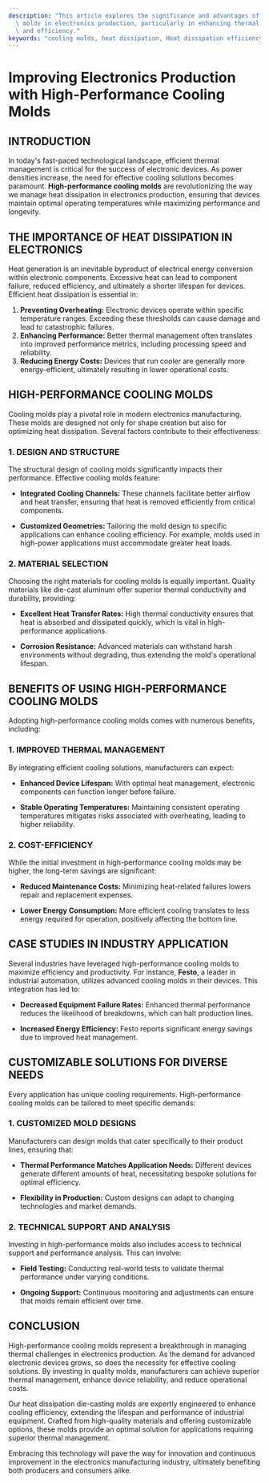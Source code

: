 ```yaml
---
description: "This article explores the significance and advantages of high-performance cooling\
  \ molds in electronics production, particularly in enhancing thermal management\
  \ and efficiency."
keywords: "cooling molds, heat dissipation, Heat dissipation efficiency, Die casting process"
---
```

# Improving Electronics Production with High-Performance Cooling Molds

## INTRODUCTION

In today's fast-paced technological landscape, efficient thermal management is critical for the success of electronic devices. As power densities increase, the need for effective cooling solutions becomes paramount. **High-performance cooling molds** are revolutionizing the way we manage heat dissipation in electronics production, ensuring that devices maintain optimal operating temperatures while maximizing performance and longevity.

## THE IMPORTANCE OF HEAT DISSIPATION IN ELECTRONICS

Heat generation is an inevitable byproduct of electrical energy conversion within electronic components. Excessive heat can lead to component failure, reduced efficiency, and ultimately a shorter lifespan for devices. Efficient heat dissipation is essential in:

1. **Preventing Overheating:** Electronic devices operate within specific temperature ranges. Exceeding these thresholds can cause damage and lead to catastrophic failures.
2. **Enhancing Performance:** Better thermal management often translates into improved performance metrics, including processing speed and reliability.
3. **Reducing Energy Costs:** Devices that run cooler are generally more energy-efficient, ultimately resulting in lower operational costs.

## HIGH-PERFORMANCE COOLING MOLDS

Cooling molds play a pivotal role in modern electronics manufacturing. These molds are designed not only for shape creation but also for optimizing heat dissipation. Several factors contribute to their effectiveness:

### 1. DESIGN AND STRUCTURE

The structural design of cooling molds significantly impacts their performance. Effective cooling molds feature:

- **Integrated Cooling Channels:** These channels facilitate better airflow and heat transfer, ensuring that heat is removed efficiently from critical components.
  
- **Customized Geometries:** Tailoring the mold design to specific applications can enhance cooling efficiency. For example, molds used in high-power applications must accommodate greater heat loads.

### 2. MATERIAL SELECTION

Choosing the right materials for cooling molds is equally important. Quality materials like die-cast aluminum offer superior thermal conductivity and durability, providing:

- **Excellent Heat Transfer Rates:** High thermal conductivity ensures that heat is absorbed and dissipated quickly, which is vital in high-performance applications.
  
- **Corrosion Resistance:** Advanced materials can withstand harsh environments without degrading, thus extending the mold's operational lifespan.

## BENEFITS OF USING HIGH-PERFORMANCE COOLING MOLDS

Adopting high-performance cooling molds comes with numerous benefits, including:

### 1. IMPROVED THERMAL MANAGEMENT

By integrating efficient cooling solutions, manufacturers can expect:

- **Enhanced Device Lifespan:** With optimal heat management, electronic components can function longer before failure.
  
- **Stable Operating Temperatures:** Maintaining consistent operating temperatures mitigates risks associated with overheating, leading to higher reliability.

### 2. COST-EFFICIENCY

While the initial investment in high-performance cooling molds may be higher, the long-term savings are significant:

- **Reduced Maintenance Costs:** Minimizing heat-related failures lowers repair and replacement expenses.
  
- **Lower Energy Consumption:** More efficient cooling translates to less energy required for operation, positively affecting the bottom line.

## CASE STUDIES IN INDUSTRY APPLICATION

Several industries have leveraged high-performance cooling molds to maximize efficiency and productivity. For instance, **Festo**, a leader in industrial automation, utilizes advanced cooling molds in their devices. This integration has led to:

- **Decreased Equipment Failure Rates:** Enhanced thermal performance reduces the likelihood of breakdowns, which can halt production lines.
  
- **Increased Energy Efficiency:** Festo reports significant energy savings due to improved heat management.

## CUSTOMIZABLE SOLUTIONS FOR DIVERSE NEEDS

Every application has unique cooling requirements. High-performance cooling molds can be tailored to meet specific demands:

### 1. CUSTOMIZED MOLD DESIGNS

Manufacturers can design molds that cater specifically to their product lines, ensuring that:

- **Thermal Performance Matches Application Needs:** Different devices generate different amounts of heat, necessitating bespoke solutions for optimal efficiency.
  
- **Flexibility in Production:** Custom designs can adapt to changing technologies and market demands.

### 2. TECHNICAL SUPPORT AND ANALYSIS

Investing in high-performance molds also includes access to technical support and performance analysis. This can involve:

- **Field Testing:** Conducting real-world tests to validate thermal performance under varying conditions.
  
- **Ongoing Support:** Continuous monitoring and adjustments can ensure that molds remain efficient over time.

## CONCLUSION

High-performance cooling molds represent a breakthrough in managing thermal challenges in electronics production. As the demand for advanced electronic devices grows, so does the necessity for effective cooling solutions. By investing in quality molds, manufacturers can achieve superior thermal management, enhance device reliability, and reduce operational costs. 

Our heat dissipation die-casting molds are expertly engineered to enhance cooling efficiency, extending the lifespan and performance of industrial equipment. Crafted from high-quality materials and offering customizable options, these molds provide an optimal solution for applications requiring superior thermal management. 

Embracing this technology will pave the way for innovation and continuous improvement in the electronics manufacturing industry, ultimately benefiting both producers and consumers alike.
